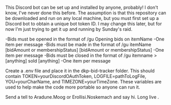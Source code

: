 This Discord bot can be set up and installed by anyone, probably! I don't know, I've never done this before. The assumption is that this repository can be downloaded and run on any local machine, but you must first set up a Discord bot to obtain a unique bot token ID. I may change this later, but for now I'm just trying to get it up and running by Sunday's raid.

-Bids must be opened in the format of /gu Opening bids on itemName
  -One item per message
-Bids must be made in the format of /gu itemName [bidAmount or membershipStatus] [bidAmount or membershipStatus]
  -One item per message
-Bids must be closed in the format of /gu itemname > [anything] sold [anything]
  -One item per message

Create a .env file and place it in the dkp-bid-tracker folder. This should contain TOKEN=yourDiscordOAuthToken, LOGFILE=pathToLogFile, YOU=yourCharName, and TIMEZONE=yourTimeZone. These variables are used to help make the code more portable so anyone can run it.

Send a tell to Aradune.Moog or Erollisi.Noskemach and say hi. Long live <Qeynos Militia>.
